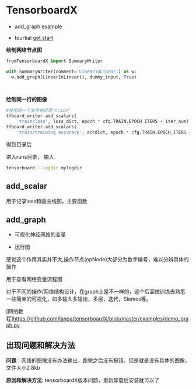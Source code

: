 # TensorboardX

- add_graph
    [example](https://github.com/lanpa/tensorboardX/blob/master/examples/demo_graph.py)

- tourtial
    [get start](https://www.tensorflow.org/tensorboard/get_started)



**绘制网络节点图**

```python
fromTensorboardX import SummaryWriter

with SummaryWriter(comment='LinearInLinear') as w:
  w.add_graph(LinearInLinear(), dummy_input, True)

 
```

 

**绘制同一行的图像**

```python
#使用统一个文件夹目录"train"
tfboard_writer.add_scalars(
    'train/loss', loss_dict, epoch * cfg.TRAIN.EPOCH_ITERS + iter_num)
tfboard_writer.add_scalars(
    'train/training accuracy', accdict, epoch * cfg.TRAIN.EPOCH_ITERS + iter_num )
```

得到目录后 

进入runs目录， 输入

```bash
tensorboard --logdir mylogdir
```



## add_scalar

用于记录loss和画曲线图，主要函数



 ## add_graph

- 可视化神经网络的变量

- 运行图

感觉这个作用其实并不大,操作节点(opNode)大部分为数字编号，难以分辨具体的操作

 

用于查看网络变量流程图



对于不同的操作/网络结构设计，在graph上是不一样的，这个后面做训练去熟悉一些简单的可视化，如多输入多输出，多层，迭代，Siames等。

[网络教程]https://github.com/lanpa/tensorboardX/blob/master/examples/demo_graph.py



## 出现问题和解决方法

**问题**：网络的图像没有办法输出，跑完之后没有报错，但是就是没有具体的图像，文件大小2.8kb

 

**原因和解决方法**: tensorboardX版本问题，重新卸载后安装就可以了